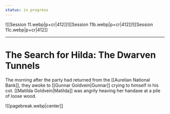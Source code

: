```yaml
---
status: in progress
---
```

![[Session 11.webp|p+cr|412]]![[Session 11b.webp|p+cr|412]]![[Session 11c.webp|p+cr|412]]

---------------------------------
# The Search for Hilda: The Dwarven Tunnels
The morning after the party had returned from the [[Aurelian National Bank]], they awoke to [[Gunnar Goldvein|Gunnar]] crying to himself in his cot. [[Matilda Goldvein|Matilda]] was angrily heaving her handaxe at a pile of loose wood.

![[pagebreak.webp|center]]
